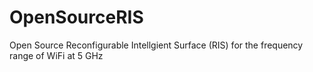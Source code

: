 # OpenSourceRIS
Open Source Reconfigurable Intellgient Surface (RIS) for the frequency range of WiFi at 5 GHz
